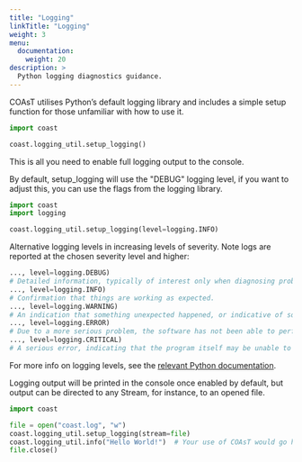 ```yaml
---
title: "Logging"
linkTitle: "Logging"
weight: 3
menu:
  documentation:
    weight: 20
description: >
  Python logging diagnostics guidance.
---
```


COAsT utilises Python’s default logging library and includes a simple setup function for those unfamiliar with how to use it.

```python
import coast

coast.logging_util.setup_logging()
```
This is all you need to enable full logging output to the console.

By default, setup_logging will use the "DEBUG" logging level, if you want to adjust this, you can use the flags from the logging library.
```python
import coast
import logging

coast.logging_util.setup_logging(level=logging.INFO)
```

Alternative logging levels in increasing levels of severity. Note logs are reported at the chosen severity level and higher:

```python
..., level=logging.DEBUG)
# Detailed information, typically of interest only when diagnosing problems.
..., level=logging.INFO)
# Confirmation that things are working as expected.
..., level=logging.WARNING)
# An indication that something unexpected happened, or indicative of some problem in the near future (e.g. ‘disk space low’). The software is still working as expected.
..., level=logging.ERROR)
# Due to a more serious problem, the software has not been able to perform some function
..., level=logging.CRITICAL)
# A serious error, indicating that the program itself may be unable to continue running
```


For more info on logging levels, see the [relevant Python documentation](https://docs.python.org/3/library/logging.html).

Logging output will be printed in the console once enabled by default, but output can be directed to any Stream, for instance, to an opened file.
```python
import coast

file = open("coast.log", "w")
coast.logging_util.setup_logging(stream=file)
coast.logging_util.info("Hello World!")  # Your use of COAsT would go here, this line is included as an example
file.close()
```
